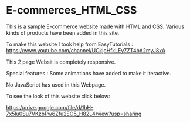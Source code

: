 # E-commerces_HTML_CSS

This is a sample E-commerce website made with HTML and CSS. Various kinds of products have been added in this site.

To make this website I took help from EasyTutorials : https://www.youtube.com/channel/UCkjoHfkLEy7ZT4bA2myJ8xA

This 2 page Websit is completely responsive.

Special features : Some animations have added to make it iteractive.

No JavaScript has used in this Webpage. 

To see the look of this website click below:

https://drive.google.com/file/d/1hH-7x5lu0Su7VKzbPw6Zfu2EO5_H82L4/view?usp=sharing
